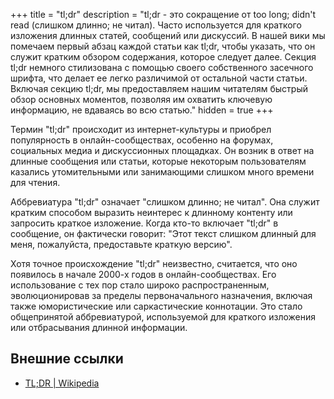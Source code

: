 +++
title = "tl;dr"
description = "tl;dr - это сокращение от too long; didn't read (слишком длинно; не читал). Часто используется для краткого изложения длинных статей, сообщений или дискуссий. В нашей вики мы помечаем первый абзац каждой статьи как tl;dr, чтобы указать, что он служит кратким обзором содержания, которое следует далее. Секция tl;dr немного стилизована с помощью своего собственного засечного шрифта, что делает ее легко различимой от остальной части статьи. Включая секцию tl;dr, мы предоставляем нашим читателям быстрый обзор основных моментов, позволяя им охватить ключевую информацию, не вдаваясь во всю статью."
hidden = true
+++

Термин "tl;dr" происходит из интернет-культуры и приобрел популярность в онлайн-сообществах, особенно на форумах, социальных медиа и дискуссионных площадках. Он возник в ответ на длинные сообщения или статьи, которые некоторым пользователям казались утомительными или занимающими слишком много времени для чтения.

Аббревиатура "tl;dr" означает "слишком длинно; не читал". Она служит кратким способом выразить неинтерес к длинному контенту или запросить краткое изложение. Когда кто-то включает "tl;dr" в сообщение, он фактически говорит: "Этот текст слишком длинный для меня, пожалуйста, предоставьте краткую версию".

Хотя точное происхождение "tl;dr" неизвестно, считается, что оно появилось в начале 2000-х годов в онлайн-сообществах. Его использование с тех пор стало широко распространенным, эволюционировав за пределы первоначального назначения, включая также юмористические или саркастические коннотации. Это стало общепринятой аббревиатурой, используемой для краткого изложения или отбрасывания длинной информации.

## Внешние ссылки

- [TL;DR | Wikipedia](https://ru.wikipedia.org/wiki/TL;DR)
